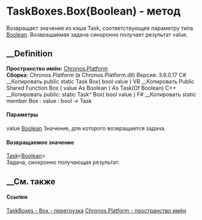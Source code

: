 # TaskBoxes.Box(Boolean) - метод
Возвращает значение из кэша Task<bool>, соответствующее параметру типа
[Boolean](https://learn.microsoft.com/dotnet/api/system.boolean). Возвращаемая
задача синхронно получает результат value.
## __Definition
 **Пространство имён:** [Chronos.Platform](N_Chronos_Platform.htm)  
 **Сборка:** Chronos.Platform (в Chronos.Platform.dll) Версия: 3.6.0.17
C# __Копировать
     public static Task<bool> Box(
    	bool value
    )
VB __Копировать
     Public Shared Function Box ( 
    	value As Boolean
    ) As Task(Of Boolean)
C++ __Копировать
     public:
    static Task<bool>^ Box(
    	bool value
    )
F# __Копировать
     static member Box : 
            value : bool -> Task<bool> 
#### Параметры
value [Boolean](https://learn.microsoft.com/dotnet/api/system.boolean)
    Значение, для которого возвращается задача.
#### Возвращаемое значение
[Task](https://learn.microsoft.com/dotnet/api/system.threading.tasks.task-1)<[Boolean](https://learn.microsoft.com/dotnet/api/system.boolean)>  
Задача, синхронно получающая результат.
##  __См. также
#### Ссылки
[TaskBoxes - ](T_Chronos_Platform_TaskBoxes.htm)
[Box - перегрузка](Overload_Chronos_Platform_TaskBoxes_Box.htm)
[Chronos.Platform - пространство имён](N_Chronos_Platform.htm)
